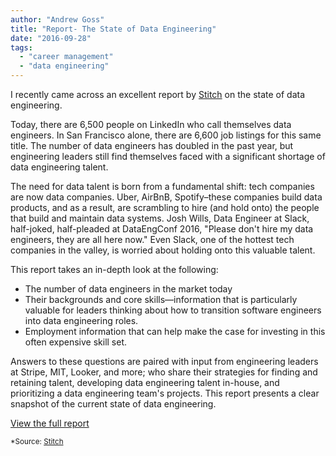 ```yaml
---
author: "Andrew Goss"
title: "Report- The State of Data Engineering"
date: "2016-09-28"
tags:
  - "career management"
  - "data engineering"
---
```

I recently came across an excellent report by <a href="https://www.stitchdata.com" target=_>Stitch</a> on the state of data engineering.

Today, there are 6,500 people on LinkedIn who call themselves data engineers. In San Francisco alone, there are 6,600 job listings for this same title. The number of data engineers has doubled in the past year, but engineering leaders still find themselves faced with a significant shortage of data engineering talent.

The need for data talent is born from a fundamental shift: tech companies are now data companies. Uber, AirBnB, Spotify–these companies build data products, and as a result, are scrambling to hire (and hold onto) the people that build and maintain data systems. Josh Wills, Data Engineer at Slack, half-joked, half-pleaded at DataEngConf 2016, "Please don't hire my data engineers, they are all here now." Even Slack, one of the hottest tech companies in the valley, is worried about holding onto this valuable talent.

This report takes an in-depth look at the following:

* The number of data engineers in the market today
* Their backgrounds and core skills—information that is particularly valuable for leaders thinking about how to transition software engineers into data engineering roles.
* Employment information that can help make the case for investing in this often expensive skill set.

Answers to these questions are paired with input from engineering leaders at Stripe, MIT, Looker, and more; who share their strategies for finding and retaining talent, developing data engineering talent in-house, and prioritizing a data engineering team's projects. This report presents a clear snapshot of the current state of data engineering.

<a href="https://www.stitchdata.com/resources/reports/the-state-of-data-engineering" class="btn" target="_blank">View the full report</a>

<sub>*Source: <a href="https://www.stitchdata.com" target=_>Stitch</a></sub>